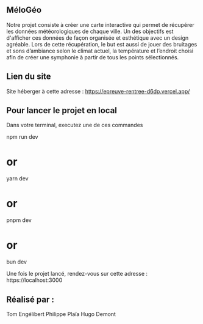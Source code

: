 ## MéloGéo

Notre projet consiste à créer une carte interactive qui permet de récupérer les données météorologiques de chaque ville. Un des objectifs est d'afficher ces données de façon organisée et esthétique avec un design agréable. Lors de cette récupération, le but est aussi de jouer des bruitages et sons d’ambiance selon le climat actuel, la température et l’endroit choisi afin de créer une symphonie à partir de tous les points sélectionnés.

## Lien du site

Site héberger à cette adresse : https://epreuve-rentree-d6dp.vercel.app/

## Pour lancer le projet en local 

Dans votre terminal, executez une de ces commandes

npm run dev
# or
yarn dev
# or
pnpm dev
# or
bun dev


Une fois le projet lancé, rendez-vous sur cette adresse : https://localhost:3000

## Réalisé par :
Tom Engélibert
Philippe Plaïa
Hugo Demont
